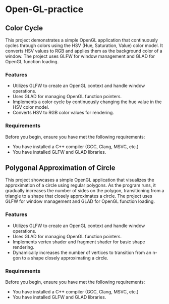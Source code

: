 # Open-GL-practice

## Color Cycle

This project demonstrates a simple OpenGL application that continuously cycles through colors using the HSV (Hue, Saturation, Value) color model. It converts HSV values to RGB and applies them as the background color of a window. The project uses GLFW for window management and GLAD for OpenGL function loading.

### Features
- Utilizes GLFW to create an OpenGL context and handle window operations.
- Uses GLAD for managing OpenGL function pointers.
- Implements a color cycle by continuously changing the hue value in the HSV color model.
- Converts HSV to RGB color values for rendering.

### Requirements
Before you begin, ensure you have met the following requirements:

- You have installed a C++ compiler (GCC, Clang, MSVC, etc.)
- You have installed GLFW and GLAD libraries.

## Polygonal Approximation of Circle

This project showcases a simple OpenGL application that visualizes the approximation of a circle using regular polygons. As the program runs, it gradually increases the number of sides on the polygon, transitioning from a triangle to a shape that closely approximates a circle. The project uses GLFW for window management and GLAD for OpenGL function loading.

### Features
- Utilizes GLFW to create an OpenGL context and handle window operations.
- Uses GLAD for managing OpenGL function pointers.
- Implements vertex shader and fragment shader for basic shape rendering.
- Dynamically increases the number of vertices to transition from an n-gon to a shape closely approximating a circle.

### Requirements
Before you begin, ensure you have met the following requirements:

- You have installed a C++ compiler (GCC, Clang, MSVC, etc.)
- You have installed GLFW and GLAD libraries.
